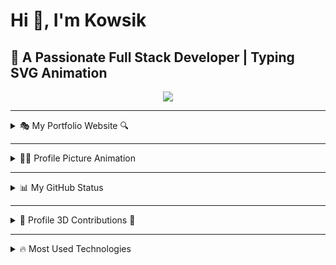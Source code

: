 # Hi 👋, I'm Kowsik

## 🚀 A Passionate Full Stack Developer | Typing SVG Animation
<p align="center">
  <img src="https://readme-typing-svg.herokuapp.com?font=Ubuntu&color=%2336BCF7&center=true&vCenter=true&lines=Full+Stack+Developer;MERN+Stack+Enthusiast;Passionate+Coder" />
</p>

---

<details>
  <summary>🎭 My Portfolio Website 🔍</summary>
  <p align="center">
    <a href="https://yourportfolio.com">
      <img src="https://img.shields.io/badge/Portfolio-Click%20Here-orange?style=for-the-badge" />
    </a>
  </p>
</details>

---

<details>
  <summary>👨‍💻 Profile Picture Animation</summary>
  <p align="center">
    <img src="./ppimage.gif" width="240px" height="180px" />
  </p>
</details>

---

<details>
  <summary>📊 My GitHub Status</summary>
  <p align="center">
    <img src="./github-status.png" />
  </p>
  <p align="center">
    <img src="./github-languages.png" />
  </p>
</details>

---

<details>
  <summary>🌟 Profile 3D Contributions 🔰</summary>
  <p align="center">
    <img src="./profile-night-rainbow.svg" width="100%" />
  </p>
</details>

---

<details>
  <summary>🔥 Most Used Technologies</summary>

